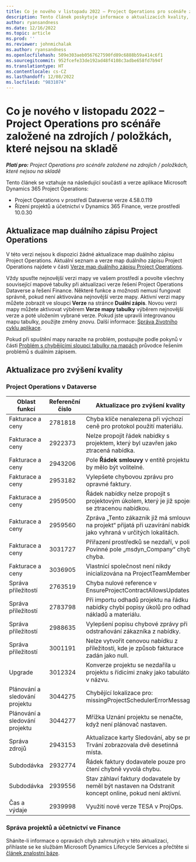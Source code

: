 ```yaml
---
title: Co je nového v listopadu 2022 – Project Operations pro scénáře založené na zdrojích / položkách, které nejsou na skladě
description: Tento článek poskytuje informace o aktualizacích kvality, které jsou k dispozici ve verzi Microsoft Dynamics 365 Project Operations z listopadu 2022 pro scénáře založené na zdrojích / neskladových položkách.
author: ryansandness
ms.date: 12/16/2022
ms.topic: article
ms.prod: ''
ms.reviewer: johnmichalak
ms.author: ryansandness
ms.openlocfilehash: 509e303aeb0567627590fd89c6888b59a414c6f1
ms.sourcegitcommit: 952fcefe33de192ad48f4108c3adbe658fd7b94f
ms.translationtype: HT
ms.contentlocale: cs-CZ
ms.lasthandoff: 12/08/2022
ms.locfileid: "9831074"
---
```

# <a name="whats-new-november-2022---project-operations-for-resourcenon-stocked-based-scenarios"></a>Co je nového v listopadu 2022 – Project Operations pro scénáře založené na zdrojích / položkách, které nejsou na skladě

_**Platí pro:** Project Operations pro scénáře založené na zdrojích / položkách, které nejsou na skladě_

Tento článek se vztahuje na následující součásti a verze aplikace Microsoft Dynamics 365 Project Operations:

- Project Operations v prostředí Dataverse verze 4.58.0.119
- Řízení projektů a účetnictví v Dynamics 365 Finance, verze prostředí 10.0.30

## <a name="project-operations-dual-write-maps-updates"></a>Aktualizace map duálního zápisu Project Operations

V této verzi nejsou k dispozici žádné aktualizace map duálního zápisu Project Operations. Aktuální seznam a verze map duálního zápisu Project Operations najdete v části [Verze map duálního zápisu Project Operations](../environment/resource-dual-write-maps.md).

Vždy spusťte nejnovější verzi mapy ve vašem prostředí a povolte všechny související mapové tabulky při aktualizaci verze řešení Project Operations Dataverse a řešení Finance. Některé funkce a možnosti nemusí fungovat správně, pokud není aktivována nejnovější verze mapy. Aktivní verzi mapy můžete zobrazit ve sloupci **Verze** na stránce **Duální zápis**. Novou verzi mapy můžete aktivovat výběrem **Verze mapy tabulky** výběrem nejnovější verze a poté uložením vybrané verze. Pokud jste upravili integrovanou mapu tabulky, použijte změny znovu. Další informace: [Správa životního cyklu aplikace](/dynamics365/fin-ops-core/dev-itpro/data-entities/dual-write/app-lifecycle-management).

Pokud při spuštění mapy narazíte na problém, postupujte podle pokynů v části [Problém s chybějícími sloupci tabulky na mapách](/dynamics365/fin-ops-core/dev-itpro/data-entities/dual-write/dual-write-troubleshooting-finops-upgrades#missing-table-columns-issue-on-maps) průvodce řešením problémů s duálním zápisem.

## <a name="quality-updates"></a>Aktualizace pro zvýšení kvality

### <a name="project-operations-on-dataverse"></a>Project Operations v Dataverse

| Oblast funkcí | Referenční číslo | Aktualizace pro zvýšení kvality |
| --- | --- | --- |
| Fakturace a ceny | 2781818 | Chyba klíče nenalezena při výchozí ceně pro protokol použití materiálu. |
| Fakturace a ceny | 2922373 | Nelze propojit řádek nabídky s projektem, který byl uzavřen jako ztracená nabídka. |
| Fakturace a ceny | 2943206 | Pole **Řádek smlouvy** v entitě projektu by mělo být volitelné. |
| Fakturace a ceny | 2953182 | Vylepšete chybovou zprávu pro opravné faktury.|
| Fakturace a ceny | 2959500 | Řádek nabídky nelze propojit s projektovým úkolem, který je již spojen se ztracenou nabídkou.|
| Fakturace a ceny | 2959560 | Zpráva „Tento zákazník již má smlouvu na projekt“ přijatá při uzavírání nabídky jako vyhraná v určitých lokalitách. |
| Fakturace a ceny | 3031727 | Přiřazení prostředků se nezdaří, v poli Povinné pole „msdyn_Company“ chybí chyba. |
| Fakturace a ceny | 3036905 | Vlastnící společnost není nikdy inicializována na ProjectTeamMember. |
| Správa příležitostí | 2763519 | Chyba nulové reference v EnsureProjectContractAllowsUpdates. |
| Správa příležitostí | 2783798 | Při importu odhadů projektu na řádku nabídky chybí popisy úkolů pro odhady nákladů a materiálu.|
| Správa příležitostí | 2988635 | Vylepšení popisu chybové zprávy při odstraňování zákazníka z nabídky. |
| Správa příležitostí | 3001191 | Nelze vytvořit cenovou nabídku z příležitosti, kde je způsob fakturace zadán jako null. |
| Upgrade | 3012324 | Konverze projektu se nezdařila u projektu s řídicími znaky jako tabulátor v názvu. || Plánování a sledování projektu | 2790384 | Časový limit čekající OperationSet je příliš krátký. |
| Plánování a sledování projektu | 3044275 | Chybějící lokalizace pro: missingProjectSchedulerErrorMessage. |
| Plánování a sledování projektu | 3044277 | Mřížka Uznání projektu se nenačte, když není plánovač nastaven.|
| Správa zdrojů | 2943153 | Aktualizace karty Sledování, aby se pro Trvání zobrazovala dvě desetinná místa.|
| Subdodávka | 2932774 | Řádek faktury dodavatele pouze pro čtení chybně vyvolá chybu. |
| Subdodávka | 2939556 | Stav záhlaví faktury dodavatele by neměl být nastaven na Odstranit koncept online, pokud není aktivní. |
| Čas a výdaje | 2939998 | Využití nové verze TESA v ProjOps. |


### <a name="project-management-and-accounting-in-finance"></a>Správa projektů a účetnictví ve Finance

Sháníte-li informace o opravách chyb zahrnutých v této aktualizaci, přihlaste se ke službám Microsoft Dynamics Lifecycle Services a přečtěte si [článek znalostní báze](https://fix.lcs.dynamics.com/Issue/Details?bugId=745468).
